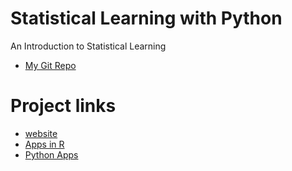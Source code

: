 # Statistical Learning with Python
An Introduction to Statistical Learning

- [My Git Repo](https://github.com/knotknull/statistical_learning.git)


# Project links 
- [website](https://www.statlearning.com)
- [Apps in R ](https://hastie.su.domains/ISLR2/ISLRv2_corrected_June_2023.pdf)
- [Python Apps](https://hastie.su.domains/ISLP/ISLP_website.pdf)

